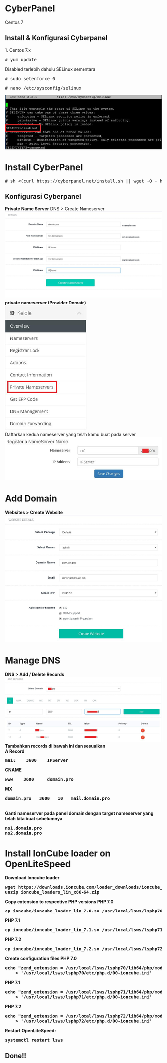 # CyberPanel
Centos 7
<h2>Install & Konfigurasi Cyberpanel</h2>
<p>1. Centos 7.x
<pre># yum update</pre>
Disabled terlebih dahulu SELinux sementara
<pre># sudo setenforce 0</pre>
<pre># nano /etc/sysconfig/selinux</pre>
<img src="https://raw.githubusercontent.com/irtec/CyberPanel/master/selinux.jpeg">

# Install CyberPanel
<pre># sh <(curl https://cyberpanel.net/install.sh || wget -O - https://cyberpanel.net/install.sh)</pre>
<h2>Konfigurasi Cyberpanel</h2>

<b>Private Name Server</b>
DNS > Create Nameserver
<img src="https://raw.githubusercontent.com/irtec/CyberPanel/master/ns.jpeg">
<b>private nameserver (Provider Domain)</b>
<br>
<img src="https://raw.githubusercontent.com/irtec/CyberPanel/master/PNS.jpeg">
<br>
Daftarkan kedua nameserver yang telah kamu buat pada server
<br>
<img src="https://raw.githubusercontent.com/irtec/CyberPanel/master/RegNS.jpeg">

# Add Domain
<b>Websites > Create Website
<br>
<img src="https://raw.githubusercontent.com/irtec/CyberPanel/master/adddom.jpeg">

# Manage DNS
<b>DNS > Add / Delete Records
<br>
<img src="https://raw.githubusercontent.com/irtec/CyberPanel/master/addrec.jpeg">
Tambahkan records di bawah ini dan sesuaikan
<br>
<b>A Record
<pre>mail    3600    IPServer</pre>
<b>CNAME
<pre>www    3600     domain.pro</pre>
<b>MX
<pre>domain.pro   3600   10   mail.domain.pro</pre>
<br>
Ganti nameserver pada panel domain dengan target nameserver yang telah kita buat sebelumnya
<pre>ns1.domain.pro
ns2.domain.pro</pre>

# Install IonCube loader on OpenLiteSpeed
<b>Download Ioncube loader
<pre>wget https://downloads.ioncube.com/loader_downloads/ioncube_loaders_lin_x86-64.zip
unzip ioncube_loaders_lin_x86-64.zip</pre>

<b>Copy extension to respective PHP versions
PHP 7.0
<pre>cp ioncube/ioncube_loader_lin_7.0.so /usr/local/lsws/lsphp70/lib64/php/modules/ioncube_loader_lin_7.0.so</pre>

PHP 7.1
<pre>cp ioncube/ioncube_loader_lin_7.1.so /usr/local/lsws/lsphp71/lib64/php/modules/ioncube_loader_lin_7.1.so</pre>

PHP 7.2
<pre>cp ioncube/ioncube_loader_lin_7.2.so /usr/local/lsws/lsphp72/lib64/php/modules/ioncube_loader_lin_7.2.so</pre>

<b>Create configuration files
PHP 7.0
<pre>echo "zend_extension = /usr/local/lsws/lsphp70/lib64/php/modules/ioncube_loader_lin_7.0.so" \
    > '/usr/local/lsws/lsphp70/etc/php.d/00-ioncube.ini'</pre>

PHP 7.1
<pre>echo "zend_extension = /usr/local/lsws/lsphp71/lib64/php/modules/ioncube_loader_lin_7.1.so" \
    > '/usr/local/lsws/lsphp71/etc/php.d/00-ioncube.ini'</pre>

PHP 7.2
<pre>echo "zend_extension = /usr/local/lsws/lsphp72/lib64/php/modules/ioncube_loader_lin_7.2.so" \
    > '/usr/local/lsws/lsphp72/etc/php.d/00-ioncube.ini'</pre>

Restart OpenLiteSpeed:
<pre>systemctl restart lsws</pre>

<h2>Done!!</h2>
